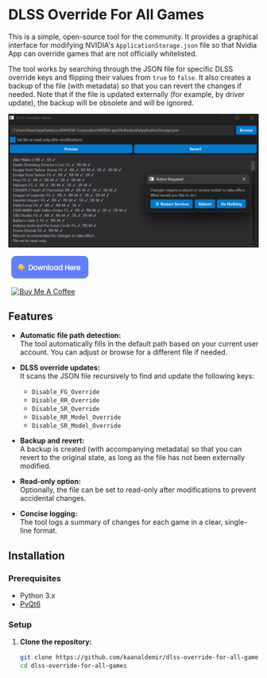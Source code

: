 # DLSS Override For All Games

This is a simple, open-source tool for the community. It provides a graphical interface for modifying NVIDIA's `ApplicationStorage.json` file so that Nvidia App can override games that are not officially whitelisted.

The tool works by searching through the JSON file for specific DLSS override keys and flipping their values from `true` to `false`. It also creates a backup of the file (with metadata) so that you can revert the changes if needed. Note that if the file is updated externally (for example, by driver update), the backup will be obsolete and will be ignored.

<!-- GUI Screenshot -->
![GUI Screenshot](https://github.com/kaanaldemir/DLSS-Override-For-All-Games/blob/main/screenshot.png)

<a href="https://github.com/kaanaldemir/dlss-override-for-all-games/releases/latest/download/DLSS.Override%2B.exe" target="_blank">
  <img src="https://github.com/kaanaldemir/DLSS-Override-For-All-Games/blob/main/dl.png" alt="Download" height="60" width="167">
</a>
<br>
&thinsp;  <!-- A thin space -->
<a href="https://www.buymeacoffee.com/kaanaldemir" target="_blank">
  <img src="https://cdn.buymeacoffee.com/buttons/v2/default-yellow.png" alt="Buy Me A Coffee" height="45" width="167">
</a>

## Features

- **Automatic file path detection:**  
  The tool automatically fills in the default path based on your current user account. You can adjust or browse for a different file if needed.

- **DLSS override updates:**  
  It scans the JSON file recursively to find and update the following keys:
  - `Disable_FG_Override`
  - `Disable_RR_Override`
  - `Disable_SR_Override`
  - `Disable_RR_Model_Override`
  - `Disable_SR_Model_Override`

- **Backup and revert:**  
  A backup is created (with accompanying metadata) so that you can revert to the original state, as long as the file has not been externally modified.

- **Read-only option:**  
  Optionally, the file can be set to read-only after modifications to prevent accidental changes.

- **Concise logging:**  
  The tool logs a summary of changes for each game in a clear, single-line format.

## Installation

### Prerequisites

- Python 3.x
- [PyQt6](https://pypi.org/project/PyQt6/)

### Setup

1. **Clone the repository:**

   ```bash
   git clone https://github.com/kaanaldemir/dlss-override-for-all-games.git
   cd dlss-override-for-all-games
